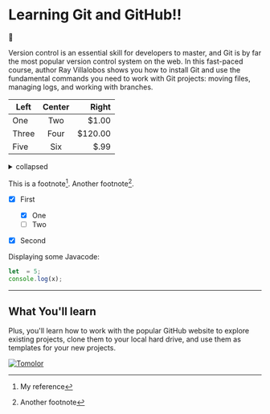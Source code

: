 # Learning Git and GitHub!!

💚

Version control is an essential skill for developers to master, and Git is by far the most popular version control system on the web. In this fast-paced course, author Ray Villalobos shows you how to install Git and use the fundamental commands you need to work with Git projects: moving files, managing logs, and working with branches.

| Left | Center | Right       |
|  ----- | :----:  | ------:  |
| One    | Two     | $1.00    |
| Three  | Four    | $120.00  |
| Five   | Six     | $.99     |

<details>

<summary>collapsed</summary>

# Header
This is the copy for the collapsed text.
  
</details>

This is a footnote[^1]. Another footnote[^2].

- [x] First
  - [x] One
  - [ ] Two
- [x] Second



[^1]: My reference
[^2]: Another footnote

Displaying some Javacode:

```js
let  = 5;
console.log(x);

```
***

## What You'll learn

Plus, you'll learn how to work with the popular GitHub website to explore existing projects, clone them to your local hard drive, and use them as templates for your new projects.

[![Tomolor](https://pixelprowess.com/i/stargazers/tomolor.png)](https://raybo.org)
